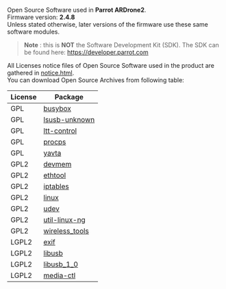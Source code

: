 Open Source Software used in **Parrot ARDrone2**.  
Firmware version: **2.4.8**  
Unless stated otherwise, later versions of the firmware
use these same software modules.

>**Note** : this is **NOT** the Software Development Kit (SDK).
The SDK can be found here: https://developer.parrot.com

All Licenses notice files of Open Source Software used in the
product are gathered in [notice.html](notices/police-notice.html).  
You can download Open Source Archives from following table:

|License|Package
|---|---
|GPL|[busybox](sources/busybox-unknown)
|GPL|[lsusb-unknown](sources/lsusb-unknown)
|GPL|[ltt-control](sources/ltt-control-0.87-09062010)
|GPL|[procps](sources/procps-3.2.8)
|GPL|[yavta](sources/yavta-unknown)
|GPL2|[devmem](sources/devmem-unknown)
|GPL2|[ethtool](sources/ethtool-6)
|GPL2|[iptables](sources/iptables-1.4.11.1)
|GPL2|[linux](sources/linux-2.6.32)
|GPL2|[udev](sources/udevadm-164)
|GPL2|[util-linux-ng](sources/util-linux-ng-2.17.1)
|GPL2|[wireless_tools](sources/wireless_tools-29)
|LGPL2|[exif](sources/exif-0.6.20)
|LGPL2|[libusb](sources/libusb-0.1.12)
|LGPL2|[libusb_1_0](sources/libusb_1_0-1.0.8)
|LGPL2|[media-ctl](sources/media-ctl-unknown)
